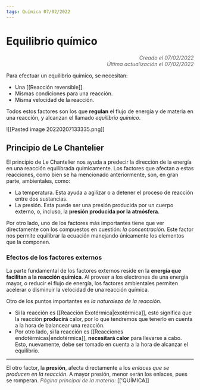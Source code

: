 ```yaml
---
tags: Química 07/02/2022
---
```


# Equilibrio químico
<div style="text-align: right; opacity: 0.7; font-style: italic;">Creado el 07/02/2022</div>
<div style="text-align: right; opacity: 0.7; font-style: italic;">Última actualización el 07/02/2022</div>

Para efectuar un equilibrio químico, se necesitan:

- Una [[Reacción reversible]].
- Mismas condiciones para una reacción.
- Misma velocidad de la reacción.

Todos estos factores son los que **regulan** el flujo de energía y de materia en una reacción, y alcanzan el llamado *equilibrio químico*.

![[Pasted image 20220207133335.png]]

## Principio de Le Chantelier

El principio de Le Chantelier nos ayuda a predecir la dirección de la energía en una reacción equilibrada químicamente. 
Los factores que afectan a estas reacciones, como bien se ha mencionado anteriormente, son, en gran parte, ambientales, como:

- La temperatura. Esta ayuda a agilizar o a detener el proceso de reacción entre dos sustancias.
- La presión. Esta puede ser una presión producida por un cuerpo externo, o, incluso, la **presión producida por la atmósfera**.

Por otro lado, uno de los factores más importantes tiene que ver directamente con los compuestos en cuestión: *la concentración.* Este factor nos permite equilibrar la ecuación manejando únicamente los elementos que la componen.

### Efectos de los factores externos

La parte fundamental de los factores externos reside en la **energía que facilitan a la reacción química**. Al proveer a los electrones de una energía mayor, o reducir el flujo de energía, los factores ambientales permiten acelerar o disminuir la velocidad de una reacción química.

Otro de los puntos importantes es *la naturaleza de la reacción*.

- Si la reacción es [[Reacción Exotérmica|exotérmica]], esto significa que la reacción **producirá** calor, por lo que tendremos que tenerlo en cuenta a la hora de balancear una reacción.
- Por otro lado, si la reacción es [[Reacciones endotérmicas|endotérmica]], **necesitará calor** para llevarse a cabo. Esto, nuevamente, debe ser tomado en cuenta a la hora de alcanzar el equilibrio.

---

El otro factor, la **presión**, afecta directamente a los *enlaces que se producen en la reacción*. A mayor presión, menor serán los enlaces, pues se romperan.
<span style="opacity: 0.7; font-style: italic;">Página principal de la materia:</span> [['QUÍMICA]]